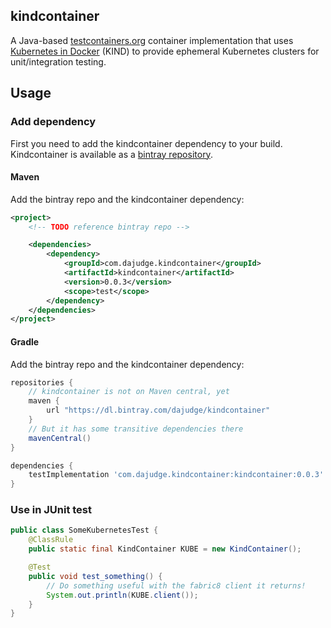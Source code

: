 kindcontainer
---
A Java-based [testcontainers.org](https://www.testcontainers.org/) container implementation that uses 
[Kubernetes in Docker](https://github.com/kubernetes-sigs/kind) (KIND) to provide ephemeral Kubernetes
clusters for unit/integration testing.

## Usage
### Add dependency
First you need to add the kindcontainer dependency to your build. Kindcontainer is available as a [bintray repository](https://bintray.com/dajudge/kindcontainer/kindcontainer).
#### Maven
Add the bintray repo and the kindcontainer dependency:
```xml
<project>
    <!-- TODO reference bintray repo -->

    <dependencies>
        <dependency>
            <groupId>com.dajudge.kindcontainer</groupId>
            <artifactId>kindcontainer</artifactId>
            <version>0.0.3</version>
            <scope>test</scope>
        </dependency>
    </dependencies>
</project>

```

#### Gradle
Add the bintray repo and the kindcontainer dependency:
```groovy
repositories {
    // kindcontainer is not on Maven central, yet
    maven {
        url "https://dl.bintray.com/dajudge/kindcontainer"
    }
    // But it has some transitive dependencies there
    mavenCentral()
}

dependencies {
    testImplementation 'com.dajudge.kindcontainer:kindcontainer:0.0.3'
}
```
### Use in JUnit test
```java
public class SomeKubernetesTest {
    @ClassRule
    public static final KindContainer KUBE = new KindContainer();

    @Test
    public void test_something() {
        // Do something useful with the fabric8 client it returns!
        System.out.println(KUBE.client());
    }
}
```